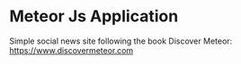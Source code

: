 # Meteor Js Application
Simple social news site following the book Discover Meteor:
https://www.discovermeteor.com
